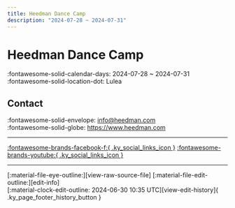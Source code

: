 ```yaml
---
title: Heedman Dance Camp
description: "2024-07-28 ~ 2024-07-31"
---
```


# Heedman Dance Camp 

:fontawesome-solid-calendar-days: 2024-07-28 ~ 2024-07-31  
:fontawesome-solid-location-dot: Lulea  

## Contact

:fontawesome-solid-envelope: <info@heedman.com>  
:fontawesome-solid-globe: <https://www.heedman.com>  

---

 [:fontawesome-brands-facebook-f:{ .ky_social_links_icon }](https://www.facebook.com/asadanielheedman) [:fontawesome-brands-youtube:{ .ky_social_links_icon }](https://youtube.com/@asadanielheedman)

---

<div class="ky_page_footer" markdown>
<div class="ky_page_footer_trailing" markdown="span">
[:material-file-eye-outline:][view-raw-source-file]
[:material-file-edit-outline:][edit-info]
</div>
<div class="ky_page_footer_leading" markdown="span">
[:material-clock-edit-outline: 2024-06-30 10:35 UTC][view-edit-history]{ .ky_page_footer_history_button }
</div>
</div>

[view-raw-source-file]: https://github.com/swingdance/events/blob/main/2024/sv_SE/heedman-dance-camp-2024.json "View Raw Source File"
[edit-info]: https://github.com/swingdance/events/issues/new?assignees=&labels=update+event&projects=&template=03-update_entity.yml&title=Update%20Event%3A%202024%2Fsv_SE%20%E2%80%A2%20Heedman%20Dance%20Camp&region=sv_SE&year=2024&id=heedman-dance-camp-2024&name=Heedman%20Dance%20Camp&org_id= "Edit Info"

[view-edit-history]: https://github.com/swingdance/events/commits/main/2024/sv_SE/heedman-dance-camp-2024.json "View Edit History"
